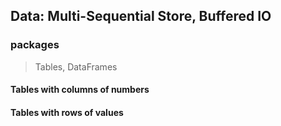 ## Data: Multi-Sequential Store, Buffered IO 

### packages

> Tables, DataFrames

#### Tables with columns of numbers

#### Tables with rows of values




